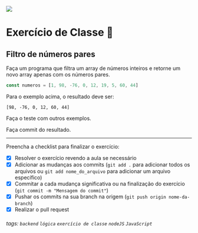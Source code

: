 ![](https://i.imgur.com/xG74tOh.png)

# Exercício de Classe 🏫

## Filtro de números pares

Faça um programa que filtra um array de números inteiros e retorne um novo array apenas com os números pares.

```javascript
const numeros = [1, 98, -76, 0, 12, 19, 5, 60, 44]
```

Para o exemplo acima, o resultado deve ser:

```
[98, -76, 0, 12, 60, 44]
```

Faça o teste com outros exemplos.

Faça commit do resultado.

---

Preencha a checklist para finalizar o exercício:

-   [x] Resolver o exercício revendo a aula se necessário
-   [x] Adicionar as mudanças aos commits (`git add .` para adicionar todos os arquivos ou `git add nome_do_arquivo` para adicionar um arquivo específico)
-   [x] Commitar a cada mudança significativa ou na finalização do exercício (`git commit -m "Mensagem do commit"`)
-   [x] Pushar os commits na sua branch na origem (`git push origin nome-da-branch`)
-   [x] Realizar o pull request

###### tags: `backend` `lógica` `exercício de classe` `nodeJS` `JavaScript`

